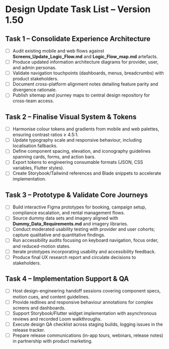 # Design Update Task List – Version 1.50

## Task 1 – Consolidate Experience Architecture
- [ ] Audit existing mobile and web flows against **Screens_Update_Logic_Flow.md** and **Logic_Flow_map.md** artefacts.
- [ ] Produce updated information architecture diagrams for provider, user, and admin personas.
- [ ] Validate navigation touchpoints (dashboards, menus, breadcrumbs) with product stakeholders.
- [ ] Document cross-platform alignment notes detailing feature parity and divergence rationale.
- [ ] Publish sitemap and journey maps to central design repository for cross-team access.

## Task 2 – Finalise Visual System & Tokens
- [ ] Harmonise colour tokens and gradients from mobile and web palettes, ensuring contrast ratios ≥ 4.5:1.
- [ ] Update typography scale and responsive behaviour, including localisation fallbacks.
- [ ] Define component spacing, elevation, and iconography guidelines spanning cards, forms, and action bars.
- [ ] Export tokens to engineering consumable formats (JSON, CSS variables, Flutter styles).
- [ ] Create Storybook/Tailwind references and Blade snippets to accelerate implementation.

## Task 3 – Prototype & Validate Core Journeys
- [ ] Build interactive Figma prototypes for booking, campaign setup, compliance escalation, and rental management flows.
- [ ] Source dummy data sets and imagery aligned with **Dummy_Data_Requirements.md** and imagery libraries.
- [ ] Conduct moderated usability testing with provider and user cohorts; capture qualitative and quantitative findings.
- [ ] Run accessibility audits focusing on keyboard navigation, focus order, and reduced-motion states.
- [ ] Iterate prototypes incorporating usability and accessibility feedback.
- [ ] Produce final UX research report and circulate decisions to stakeholders.

## Task 4 – Implementation Support & QA
- [ ] Host design-engineering handoff sessions covering component specs, motion cues, and content guidelines.
- [ ] Provide redlines and responsive behaviour annotations for complex screens and dashboards.
- [ ] Support Storybook/Flutter widget implementation with asynchronous reviews and recorded Loom walkthroughs.
- [ ] Execute design QA checklist across staging builds, logging issues in the release tracker.
- [ ] Prepare release communications (in-app tours, webinars, release notes) in partnership with product marketing.
